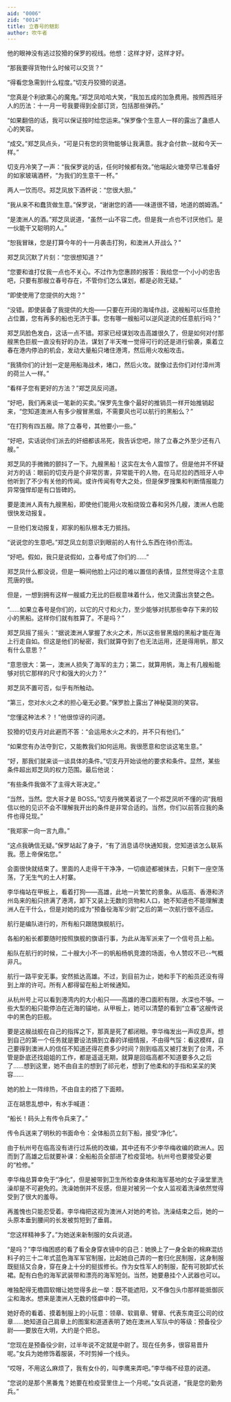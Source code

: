 ```yaml
---
aid: "0006"
zid: "0014"
title: 立春号的魅影
author: 吹牛者
---
```


他的眼神没有逃过狡猾的保罗的视线。他想：这样才好，这样才好。

“那我要得货物什么时候可以交货？”

“得看您急需到什么程度。”切支丹狡猾的说道。

“您真是个利欲熏心的魔鬼。”郑芝凤哈哈大笑，“我加五成的加急费用。按照西班牙人的历法：十一月一号我要得到全部订货，包括那些弹药。”

“如果翻倍的话，我可以保证按时给您运来。”保罗像个生意人一样的露出了蛊惑人心的笑容。

“成交。”郑芝凤点头，“可是只有您的货物能够让我满意。我才会付款--就和今天一样。”

切支丹冷笑了一声：“我保罗说的话，任何时候都有效。”他端起火塘旁早已准备好的如家玻璃酒杯，“为我们的生意干一杯。”

两人一饮而尽。郑芝凤放下酒杯说：“您很大胆。”

“我从来不和蠢货做生意。”保罗说，“谢谢您的酒——味道很不错，地道的朗姆酒。”

“是澳洲人的酒。”郑芝凤说道，“虽然一山不容二虎。但是我一点也不讨厌他们。是一伙能干又聪明的人。”

“恕我冒昧，您是打算今年的十一月袭击打狗，和澳洲人开战么？”

郑芝凤沉默了片刻：“您很想知道？”

“您要和谁打仗我一点也不关心。不过作为您惠顾的报答：我给您一个小小的忠告吧，只要有那艘立春号存在，不管你们怎么谋划，都是必败无疑。”

“即使使用了您提供的大炮？”

“没错。即使装备了我提供的大炮——只要在开阔的海域作战，这艘船可以任意抢占位置，您有再多的船也无济于事。您有哪一艘船可以逆风逆流的任意航行吗？”

郑芝凤脸色发白，这话一点不错。郑家已经谋划攻击高雄很久了，但是如何对付那艘黑色巨舰一直没有好的办法，谋划了半天唯一觉得可行的还是进行偷袭，乘着立春在港内停泊的机会，发动大量船只堵住港湾，然后用火攻船攻击。

“我猜你们的计划一定是用船海战术，堵口，然后火攻。就像过去你们对付漳州湾的荷兰人一样。”

“看样子您有更好的方法？”郑芝凤反问道。

“好吧，我们再来谈一笔新的买卖。”保罗先生像个最好的推销员一样开始推销起来，“您知道澳洲人有多少艘冒黑烟，不需要风也可以航行的黑船么？”

“在打狗有四五艘。除了立春号，其他要小一些。”

“好吧，实话说你们派去的奸细都该吊死，我告诉您吧，除了立春之外至少还有八艘。”

郑芝凤的手微微的颤抖了一下。九艘黑船！这实在太令人震惊了。但是他并不怀疑对方的话：眼前的切支丹是个非常厉害，异常能干的人物，在马尼拉的西班牙人中他听到了不少有关他的传闻。或许传闻有夸大之处，但是保罗搜集和判断情报能力异常强悍却是有口皆碑的。

要是澳洲人真有九艘黑船，即使他们能用火攻船烧毁立春和另外几艘，澳洲人也能很快发动报复。

一旦他们发动报复，郑家的船队根本无力抵挡。

“说说您的生意吧。”郑芝凤立刻意识到眼前的人有什么东西在待价而沽。

“好吧。假如，我只是说假如，立春号成了你们的……”

郑芝凤什么都没说，但是一瞬间他脸上闪过的难以置信的表情，显然觉得这个主意荒唐的很。

但是，一想到拥有这样一艘威力无比的巨舰意味着什么，他又流露出贪婪之色。

“……如果立春号是你们的，以它的尺寸和火力，至少能够对抗那些幸存下来的较小的黑船。这样你们就有胜算了。不是吗？”

郑芝凤摇了摇头：“据说澳洲人掌握了水火之术，所以这些冒黑烟的黑船才能在海上行走自如。但这是他们的秘密，我们就算夺到了也无法运用，还是得用帆，那又有什么意思？”

“意思很大：第一，澳洲人损失了海军的主力；第二，就算用帆，海上有几艘船能够对抗它那样的尺寸和强大的火力？”

郑芝凤不置可否，似乎有所触动。

“第三，您对水火之术的担心毫无必要。”保罗脸上露出了神秘莫测的笑容。

“您懂这种法术？！”他很惊讶的问道。

狡猾的切支丹对此避而不答：“会运用水火之术的，并不只有他们。”

“如果您有办法夺到它，又能教我们如何运用。我很愿意和您谈这笔生意。”

“好，那我们就来谈一谈具体的条件。”切支丹开始谈他的要求和条件。显然，某些条件超出郑芝凤的权力范围。最后他说：

“有些条件我做不了主得大哥决定。”

“当然，当然。您大哥才是 BOSS。”切支丹微笑着说了一个郑芝凤听不懂的词“我相信以他的见识不会不理解我开出的条件是非常合适的。当然，你们以前答应我的条件也得兑现。”

“我郑家一向一言九鼎。”

“这点我确信无疑。”保罗站起了身子，“有了消息请尽快通知我，您知道该怎么联系我。愿上帝保佑您。”

会面很快就结束了。里面的人走得干干净净，一切痕迹都被抹去，只剩下一座空荡荡，了无生气的土人村寨。

李华梅站在甲板上，看着打狗——高雄，此地一片繁忙的景象。从临高、香港和济州岛来的船只挤满了港湾，卸下又装上无数的货物和人口，她不知道也不能理解澳洲人在干什么，但是对她的成为“预备役海军少尉”之后的第一次航行很不适应。

航行是编队进行的，所有船只跟随旗舰航行。

各船的船长都要随时按照旗舰的旗语行事，为此从海军派来了一个信号员上船。

船队在航行的时候，二十艘大小不一的帆船杨帆竞渡的场面，令人赞叹不已--气概非凡。

航行一路平安无事。安然抵达高雄。不过，到目前为止，她和手下的船员还没有得到上岸的许可。所有人都得留在船上听候通知。

从杭州号上可以看到港湾内的大小船只——高雄的港口面积有限，水深也不够。一些大型的船只能停泊在近海的锚地，从甲板上，她可以清楚的看到“立春”这艘传说中的黑色的巨舰。

要是这艘战舰在自己的指挥之下，那真是死了都闭眼。李华梅发出一声叹息声。想到自己的第一个任务就是要设法搞到立春的详细情报，不由得气馁：看这模样，自己要得到澳洲人的信任不知道还得花费多少时间？刚到临高又被打发到了台湾，不管是卧底还找姐姐的工作，都是遥遥无期，就算是回临高都不知道要多久之后了……想到这里，她不由自主的想到了祁元老，想到了他柔和的手指和呆呆的笑容……

她的脸上一阵绯热，不由自主的捂了下面颊。

正在胡思乱想中，有水手喊道：

“船长！码头上有传令兵来了。”

传令兵送来了明秋的书面命令：全体船员立刻下船，接受“净化”。

由于杭州号在临高没有进行过系统的改编，其中还有不少李华梅收编的欧洲人。因而到了高雄之后就要补课：全船船员全部进了检疫营地。杭州号也要接受必要的“检修。”

李华梅总算幸免于“净化”，但是被带到卫生所检查身体和海军基地的女子澡堂里洗澡却是不可避免的。洗澡她倒并不反感，但是对被另一个女人监视着洗澡依然觉得受到了很大的羞辱。

再羞愧也只能忍受着。李华梅把这视为澳洲人对她的考验。洗澡结束之后，她的一头原本垂到腰间的长发被剪短到了垂肩。

“您这样精神多了。”为她送来新制服的女兵说道。

“是吗？”李华梅困惑的看了看全身穿衣镜中的自己：她换上了一身全新的棉麻混纺料子的三十二年式蓝色海军军官制服，比起她自己弄的一套归化民制服，这身制服既挺括又合身，穿在身上十分的挺拔修长。作为女性军人的制服，配有可脱卸式长裙。配有白色的海军武装带和漂亮的海军短剑。当然，她要悬挂个人武器也可以。

唯独配得无檐圆软帽让她觉得多此一举：既不能遮阳，又不像包头巾那样能抵御灰尘和海水。想来是澳洲人无数的怪癖中的一项。

她好奇的看着、摸着制服上的小玩意：领章、软肩章、臂章、代表东南亚公司的纹章……她知道自己肩章上的图案和道道表明了她在澳洲人军队中的等级：预备役少尉——要放在大明，大约是个把总。

“您现在是预备役少尉，过半年说不定就是中尉了。现在任务多，很容易晋升呢。”女兵为她修饰着服装，不时剪掉一个线头。

“哎呀，不用这么麻烦了，我有女仆的，叫李鹰来弄吧。”李华梅不经意的说道。

“您说的是那个黑番鬼？她要在检疫营里住上一个月呢。”女兵说道，“我是您的勤务兵。”
